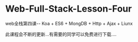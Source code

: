 # Web-Full-Stack-Lesson-Four
web全栈第四课-- Koa + ES6 + MongDB + Http + Ajax + Liunx


此课程会不断的更新...有需要的同学可以免费进行下载....


